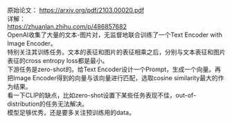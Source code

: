 原始论文： 
https://arxiv.org/pdf/2103.00020.pdf  
详解：  
https://zhuanlan.zhihu.com/p/486857682  
OpenAI收集了大量的文本-图片对，无监督地联合训练了一个Text Encoder with Image Encoder。  
特别关注其训练任务。文本的表征和图片的表征相乘之后，分别与文本表征和图片表征的cross entropy loss都是最小。  
下游任务是zero-shot的。给Text Encoder设计一个Prompt，生成一个向量。再把Image Encoder得到的向量与该向量进行匹配，选取cosine similarity最大的作为结果。  
看一下CLIP的缺点，比如zero-shot设置下某些任务表现不佳，out-of-distribution的任务无法解决。  
模型足够优秀，还是要多关注预训练用的data。  
